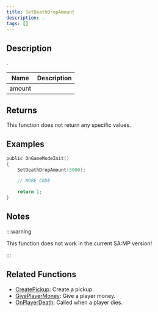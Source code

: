 ```yaml
---
title: SetDeathDropAmount
description: .
tags: []
---
```


## Description

.

| Name   | Description |
| ------ | ----------- |
| amount |             |

## Returns

This function does not return any specific values.

## Examples

```c
public OnGameModeInit()
{
    SetDeathDropAmount(5000);

    // MORE CODE

    return 1;
}
```

## Notes

:::warning

This function does not work in the current SA:MP version!

:::

## Related Functions

- [CreatePickup](CreatePickup.md): Create a pickup.
- [GivePlayerMoney](GivePlayerMoney.md): Give a player money.
- [OnPlayerDeath](../callbacks/OnPlayerDeath.md): Called when a player dies.
